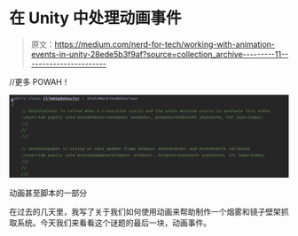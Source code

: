# 在 Unity 中处理动画事件

> 原文：<https://medium.com/nerd-for-tech/working-with-animation-events-in-unity-28ede5b3f9af?source=collection_archive---------11----------------------->

//更多 POWAH！

![](img/ea267f375a0944b958f380cf38327de0.png)

动画甚至脚本的一部分

在过去的几天里，我写了关于我们如何使用动画来帮助制作一个烟雾和镜子壁架抓取系统。今天我们来看看这个谜题的最后一块，动画事件。
